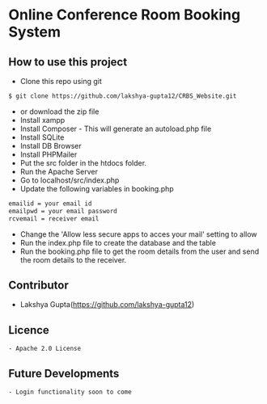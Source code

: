 # Online Conference Room Booking System

## How to use this project
  - Clone this repo using git
```sh
$ git clone https://github.com/lakshya-gupta12/CRBS_Website.git
```
  - or download the zip file
  - Install xampp
  - Install Composer - This will generate an autoload.php file
  - Install SQLite
  - Install DB Browser
  - Install PHPMailer
  - Put the src folder in the htdocs folder.
  - Run the Apache Server
  - Go to localhost/src/index.php
  - Update the following variables in booking.php
  ```sh
emailid = your email id
emailpwd = your email password
rcvemail = receiver email
```
   - Change the 'Allow less secure apps to acces your mail' setting to allow
   - Run the index.php file to create the database and the table
   - Run the booking.php file to get the room details from the user and send the room details to the receiver.
  


## Contributor
   - Lakshya Gupta(https://github.com/lakshya-gupta12)

## Licence 
    - Apache 2.0 License
    
## Future Developments
    - Login functionality soon to come
